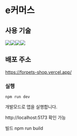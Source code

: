 # e커머스

## 사용 기술

<img src="https://img.shields.io/badge/React-61DAFB?style=flat&logo=React&logoColor=FFFFFF"/><img src="https://img.shields.io/badge/TypeScript-orange?style=flat&logo=TypeScript&logoColor=FFFFFF"/><img src="https://img.shields.io/badge/TailWind CSS-06B6D4?style=flat&logo=TailWind css&logoColor=FFFFFF"/><img src="https://img.shields.io/badge/shadcnui-000000?style=flat&logo=shadcnui&logoColor=FFFFFF"/>

## 배포 주소
https://forpets-shop.vercel.app/

### 실행

`npm run dev`

개발모드로 앱을 실행합니다.

http://localhost:5173 확인 가능

빌드
npm run build
